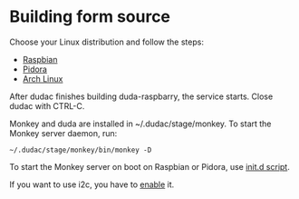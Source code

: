 # Building form source

Choose your Linux distribution and follow the steps:
* [Raspbian](build_on_raspbian.md)
* [Pidora](build_on_pidora.md)
* [Arch Linux](build_on_arch_linux.md)

After dudac finishes building duda-raspbarry, the service starts. Close dudac with CTRL-C.

Monkey and duda are installed in ~/.dudac/stage/monkey. To start the Monkey server daemon, run:
```
~/.dudac/stage/monkey/bin/monkey -D
```

To start the Monkey server on boot on Raspbian or Pidora, use [init.d script](initd_script.md).

If you want to use i2c, you have to [enable](../system_configuration/enable_i2c.md) it.

